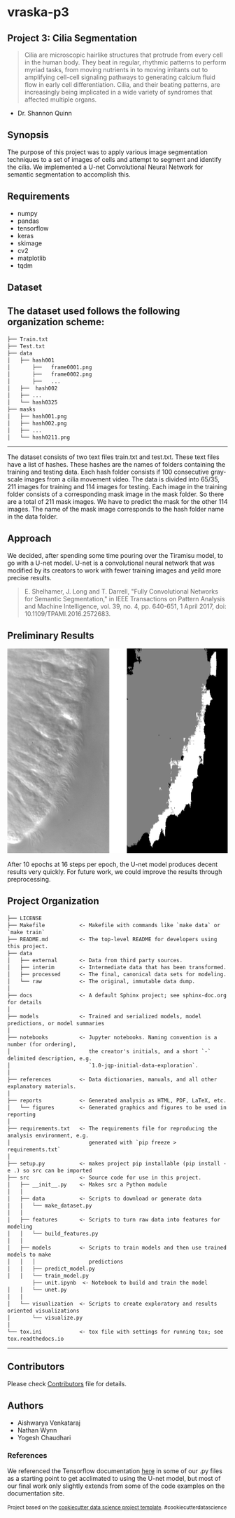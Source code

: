 vraska-p3
==============================

## Project 3: Cilia Segmentation

>Cilia are microscopic hairlike structures that protrude from every cell in the human body. They beat in regular, rhythmic patterns to perform myriad tasks, from moving nutrients in to moving irritants out to amplifying cell-cell signaling pathways to generating calcium fluid flow in early cell differentiation. Cilia, and their beating patterns, are increasingly being implicated in a wide variety of syndromes that affected multiple organs.
- Dr. Shannon Quinn

## Synopsis
The purpose of this project was to apply various image segmentation techniques to a set of images of cells and attempt to segment and identify the cilia. We implemented a U-net Convolutional Neural Network for semantic segmentation to accomplish this.

## Requirements
- numpy
- pandas
- tensorflow
- keras
- skimage
- cv2
- matplotlib
- tqdm

## Dataset

The dataset used follows the following organization scheme:
------------

    ├── Train.txt  
    ├── Test.txt  
    ├── data
    │   ├── hash001
    │       ├──   frame0001.png
    │       ├──   frame0002.png
    │       ├──   ...
    │   ├──  hash002   
    │   ├── ...
    │   └── hash0325  
    ├── masks
    │   ├── hash001.png
    │   ├── hash002.png   
    │   ├── ...
    │   └── hash0211.png 
------------

The dataset consists of two text files train.txt and test.txt. These text files have a list of hashes. These hashes are the names of folders containing the training and testing data. Each hash folder consists if 100 consecutive gray-scale images from a cilia movement video. The data is divided into 65/35, 211 images for training and 114 images for testing.
Each image in the training folder consists of a corresponding mask image in the mask folder. So there are a total of 211 mask images. We have to predict the mask for the other 114 images.
The name of the mask image corresponds to the hash folder name in the data folder.

## Approach
We decided, after spending some time pouring over the Tiramisu model, to go with a U-net model. U-net is a convolutional neural network that was modified by its creators to work with fewer training images and yeild more precise results.


> E. Shelhamer, J. Long and T. Darrell, "Fully Convolutional Networks for Semantic Segmentation," in IEEE Transactions on Pattern Analysis and Machine Intelligence, vol. 39, no. 4, pp. 640-651, 1 April 2017, doi: 10.1109/TPAMI.2016.2572683.

## Preliminary Results
![cilia results](resources/cilia.png "Preliminary Results")

After 10 epochs at 16 steps per epoch, the U-net model produces decent results very quickly. For future work, we could improve the results through preprocessing.

Project Organization
------------

    ├── LICENSE
    ├── Makefile           <- Makefile with commands like `make data` or `make train`
    ├── README.md          <- The top-level README for developers using this project.
    ├── data
    │   ├── external       <- Data from third party sources.
    │   ├── interim        <- Intermediate data that has been transformed.
    │   ├── processed      <- The final, canonical data sets for modeling.
    │   └── raw            <- The original, immutable data dump.
    │
    ├── docs               <- A default Sphinx project; see sphinx-doc.org for details
    │
    ├── models             <- Trained and serialized models, model predictions, or model summaries
    │
    ├── notebooks          <- Jupyter notebooks. Naming convention is a number (for ordering),
    │                         the creator's initials, and a short `-` delimited description, e.g.
    │                         `1.0-jqp-initial-data-exploration`.
    │
    ├── references         <- Data dictionaries, manuals, and all other explanatory materials.
    │
    ├── reports            <- Generated analysis as HTML, PDF, LaTeX, etc.
    │   └── figures        <- Generated graphics and figures to be used in reporting
    │
    ├── requirements.txt   <- The requirements file for reproducing the analysis environment, e.g.
    │                         generated with `pip freeze > requirements.txt`
    │
    ├── setup.py           <- makes project pip installable (pip install -e .) so src can be imported
    ├── src                <- Source code for use in this project.
    │   ├── __init__.py    <- Makes src a Python module
    │   │
    │   ├── data           <- Scripts to download or generate data
    │   │   └── make_dataset.py
    │   │
    │   ├── features       <- Scripts to turn raw data into features for modeling
    │   │   └── build_features.py
    │   │
    │   ├── models         <- Scripts to train models and then use trained models to make
    │   │   │                 predictions
    │   │   ├── predict_model.py
    │   │   └── train_model.py
            ├── unit.ipynb  <- Notebook to build and train the model
    │   │   └── unet.py
    │   │
    │   └── visualization  <- Scripts to create exploratory and results oriented visualizations
    │       └── visualize.py
    │
    └── tox.ini            <- tox file with settings for running tox; see tox.readthedocs.io


--------

## Contributors
Please check [Contributors](https://github.com/dsp-uga/vraska-p3/blob/main/CONTRIBUTORS.md) file for details.

## Authors
   - Aishwarya Venkataraj
   - Nathan Wynn
   - Yogesh Chaudhari

### References
We referenced the Tensorflow documentation [here](https://www.tensorflow.org/tutorials/images/segmentation) in some of our .py files as a starting point to get acclimated to using the U-net model, but most of our final work only slightly extends from some of the code examples on the documentation site.

<p><small>Project based on the <a target="_blank" href="https://drivendata.github.io/cookiecutter-data-science/">cookiecutter data science project template</a>. #cookiecutterdatascience</small></p>
